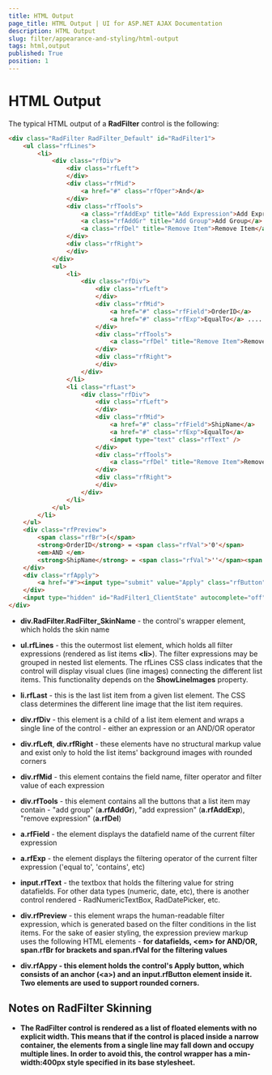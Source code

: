 ```yaml
---
title: HTML Output
page_title: HTML Output | UI for ASP.NET AJAX Documentation
description: HTML Output
slug: filter/appearance-and-styling/html-output
tags: html,output
published: True
position: 1
---
```


# HTML Output



The typical HTML output of a **RadFilter** control is the following:

````HTML
<div class="RadFilter RadFilter_Default" id="RadFilter1">
    <ul class="rfLines">
        <li>
            <div class="rfDiv">
                <div class="rfLeft">
                </div>
                <div class="rfMid">
                    <a href="#" class="rfOper">And</a>
                </div>
                <div class="rfTools">
                    <a class="rfAddExp" title="Add Expression">Add Expression</a>
                    <a class="rfAddGr" title="Add Group">Add Group</a> 
                    <a class="rfDel" title="Remove Item">Remove Item</a>
                </div>
                <div class="rfRight">
                </div>
            </div>
            <ul>
                <li>
                    <div class="rfDiv">
                        <div class="rfLeft">
                        </div>
                        <div class="rfMid">
                            <a href="#" class="rfField">OrderID</a>
                            <a href="#" class="rfExp">EqualTo</a> ................
                        </div>
                        <div class="rfTools">
                            <a class="rfDel" title="Remove Item">Remove Item</a>
                        </div>
                        <div class="rfRight">
                        </div>
                    </div>
                </li>
                <li class="rfLast">
                    <div class="rfDiv">
                        <div class="rfLeft">
                        </div>
                        <div class="rfMid">
                            <a href="#" class="rfField">ShipName</a> 
                            <a href="#" class="rfExp">EqualTo</a>
                            <input type="text" class="rfText" />
                        </div>
                        <div class="rfTools">
                            <a class="rfDel" title="Remove Item">Remove Item</a>
                        </div>
                        <div class="rfRight">
                        </div>
                    </div>
                </li>
            </ul>
        </li>
    </ul>
    <div class="rfPreview">
        <span class="rfBr">(</span>
        <strong>OrderID</strong> = <span class="rfVal">'0'</span>
        <em>AND </em>
        <strong>ShipName</strong> = <span class="rfVal">''</span><span class="rfBr">)</span>
    </div>
    <div class="rfApply">
        <a href="#"><input type="submit" value="Apply" class="rfButton"></a>
    </div>
    <input type="hidden" id="RadFilter1_ClientState" autocomplete="off" />
</div>
````



* **div.RadFilter.RadFilter_SkinName** - the control's wrapper element, which holds the skin name

* **ul.rfLines** - this the outermost list element, which holds all filter expressions (rendered as list items **&lt;li&gt;**). The filter expressions may be grouped in nested list elements. The rfLines CSS class indicates that the control will display visual clues (line images) connecting the different list items. This functionality depends on the **ShowLineImages** property.

* **li.rfLast** - this is the last list item from a given list element. The CSS class determines the different line image that the list item requires.

* **div.rfDiv** - this element is a child of a list item element and wraps a single line of the control - either an expression or an AND/OR operator

* **div.rfLeft**, **div.rfRight** - these elements have no structural markup value and exist only to hold the list items' background images with rounded corners

* **div.rfMid** - this element contains the field name, filter operator and filter value of each expression

* **div.rfTools** - this element contains all the buttons that a list item may contain - "add group" (**a.rfAddGr**), "add expression" (**a.rfAddExp**), "remove expression" (**a.rfDel**)

* **a.rfField** - the element displays the datafield name of the current filter expression

* **a.rfExp** - the element displays the filtering operator of the current filter expression ('equal to', 'contains', etc)

* **input.rfText** - the textbox that holds the filtering value for string datafields. For other data types (numeric, date, etc), there is another control rendered - RadNumericTextBox, RadDatePicker, etc.

* **div.rfPreview** - this element wraps the human-readable filter expression, which is generated based on the filter conditions in the list items. For the sake of easier styling, the expression preview markup uses the following HTML elements - **<strong>** for datafields, **&lt;em&gt;** for AND/OR, **span.rfBr** for brackets and **span.rfVal** for the filtering values

* **div.rfAppy** - this element holds the control's Apply button, which consists of an anchor (**&lt;a&gt;**) and an **input.rfButton** element inside it. Two elements are used to support rounded corners.

## Notes on RadFilter Skinning

* The RadFilter control is rendered as a list of floated elements with no explicit width. This means that if the control is placed inside a narrow container, the elements from a single line may fall down and occupy multiple lines. In order to avoid this, the control wrapper has a **min-width:400px** style specified in its base stylesheet.
